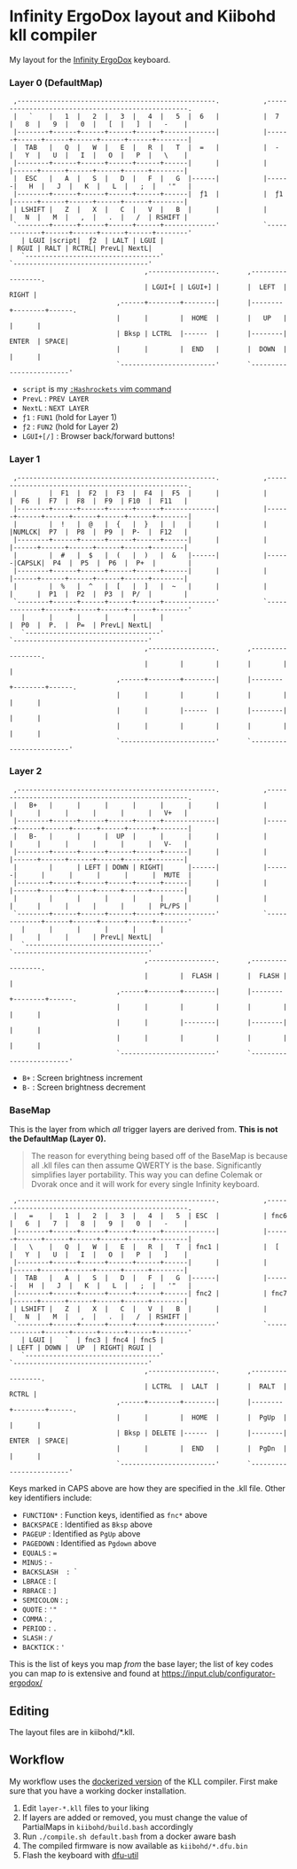 # Infinity ErgoDox layout and Kiibohd kll compiler

My layout for the [Infinity ErgoDox](http://input.club/devices/infinity-ergodox) keyboard.

### Layer 0 (DefaultMap)

```plaintext
 ,--------------------------------------------------.           ,--------------------------------------------------.
 |   `    |   1  |   2  |   3  |   4  |   5  |  6   |           |  7   |   8  |   9  |   0  |   [  |   ]  |   -    |
 |--------+------+------+------+------+-------------|           |------+------+------+------+------+------+--------|
 |  TAB   |   Q  |   W  |   E  |   R  |   T  |  =   |           |  -   |   Y  |   U  |   I  |   O  |   P  |   \    |
 |--------+------+------+------+------+------|      |           |      |------+------+------+------+------+--------|
 |  ESC   |   A  |   S  |   D  |   F  |   G  |------|           |------|   H  |   J  |   K  |   L  |   ;  |   '"   |
 |--------+------+------+------+------+------|  ƒ1  |           |  ƒ1  |------+------+------+------+------+--------|
 | LSHIFT |   Z  |   X  |   C  |   V  |   B  |      |           |      |   N  |   M  |   ,  |   .  |   /  | RSHIFT |
 `--------+------+------+------+------+-------------'           `-------------+------+------+------+------+--------'
   | LGUI |script|  ƒ2  | LALT | LGUI |                                       | RGUI | RALT | RCTRL| PrevL| NextL|
   `----------------------------------'                                       `----------------------------------'
                                  ,-----------------.       ,-----------------.
                                  | LGUI+[ | LGUI+] |       |  LEFT  |  RIGHT |
                           ,------+--------+--------|       |--------+--------+------.
                           |      |        |  HOME  |       |   UP   |        |      |
                           | Bksp | LCTRL  |------  |       |--------| ENTER  | SPACE|
                           |      |        |  END   |       |  DOWN  |        |      |
                           `------------------------'       `------------------------'
```

* `script` is my [`:Hashrockets` vim command](https://github.com/chrisarcand/dotfiles/blob/a80ee91c8b15b601e3c96a4106dcf02f2a99edda/vim/vimrc.symlink#L306-L323)
* `PrevL`    : `PREV LAYER`
* `NextL`    : `NEXT LAYER`
* `ƒ1`       : `FUN1` (hold for Layer 1)
* `ƒ2`       : `FUN2` (hold for Layer 2)
* `LGUI+[/]` : Browser back/forward buttons!

### Layer 1

```plaintext
 ,--------------------------------------------------.           ,--------------------------------------------------.
 |        |  F1  |  F2  |  F3  |  F4  |  F5  |      |           |      |  F6  |  F7  |  F8  |  F9  | F10  |  F11   |
 |--------+------+------+------+------+-------------|           |------+------+------+------+------+------+--------|
 |        |  !   |  @   |  {   |  }   |  |   |      |           |      |NUMLCK|  P7  |  P8  |  P9  |  P-  |  F12   |
 |--------+------+------+------+------+------|      |           |      |------+------+------+------+------+--------|
 |        |  #   |  $   |  (   |  )   |  &   |------|           |------|CAPSLK|  P4  |  P5  |  P6  |  P+  |        |
 |--------+------+------+------+------+------|      |           |      |------+------+------+------+------+--------|
 |        |  %   |  ^   |  [   |  ]   |  ~   |      |           |      |      |  P1  |  P2  |  P3  |  P/  |        |
 `--------+------+------+------+------+-------------'           `-------------+------+------+------+------+--------'
   |      |      |      |      |      |                                       |  P0  |  P.  |  P=  | PrevL| NextL|
   `----------------------------------'                                       `----------------------------------'
                                  ,-----------------.       ,-----------------.
                                  |        |        |       |        |        |
                           ,------+--------+--------|       |--------+--------+------.
                           |      |        |        |       |        |        |      |
                           |      |        |------  |       |--------|        |      |
                           |      |        |        |       |        |        |      |
                           `------------------------'       `------------------------'
```

### Layer 2

```plaintext
 ,--------------------------------------------------.           ,--------------------------------------------------.
 |   B+   |      |      |      |      |      |      |           |      |      |      |      |      |      |   V+   |
 |--------+------+------+------+------+-------------|           |------+------+------+------+------+------+--------|
 |   B-   |      |      |  UP  |      |      |      |           |      |      |      |      |      |      |   V-   |
 |--------+------+------+------+------+------|      |           |      |------+------+------+------+------+--------|
 |        |      | LEFT | DOWN | RIGHT|      |------|           |------|      |      |      |      |      |  MUTE  |
 |--------+------+------+------+------+------|      |           |      |------+------+------+------+------+--------|
 |        |      |      |      |      |      |      |           |      |      |      |      |      |      |  PL/PS |
 `--------+------+------+------+------+-------------'           `-------------+------+------+------+------+--------'
   |      |      |      |      |      |                                       |      |      |      | PrevL| NextL|
   `----------------------------------'                                       `----------------------------------'
                                  ,-----------------.       ,-----------------.
                                  |        |  FLASH |       |  FLASH |        |
                           ,------+--------+--------|       |--------+--------+------.
                           |      |        |        |       |        |        |      |
                           |      |        |--------|       |--------|        |      |
                           |      |        |        |       |        |        |      |
                           `------------------------'       `------------------------'
```

* `B+` : Screen brightness increment
* `B-` : Screen brightness decrement

### BaseMap

This is the layer from which _all_ trigger layers are derived from. **This is not the DefaultMap (Layer 0).**

> The reason for everything being based off of the BaseMap is because all .kll
> files can then assume QWERTY is the base. Significantly simplifies layer
> portability. This way you can define Colemak or Dvorak once and it will work
> for every single Infinity keyboard.

```plaintext
 ,--------------------------------------------------.           ,--------------------------------------------------.
 |   =    |   1  |   2  |   3  |   4  |   5  | ESC  |           | fnc6 |   6  |   7  |   8  |   9  |   0  |   -    |
 |--------+------+------+------+------+-------------|           |------+------+------+------+------+------+--------|
 |   \    |   Q  |   W  |   E  |   R  |   T  | fnc1 |           |  [   |   Y  |   U  |   I  |   O  |   P  |   ]    |
 |--------+------+------+------+------+------|      |           |      |------+------+------+------+------+--------|
 |  TAB   |   A  |   S  |   D  |   F  |   G  |------|           |------|   H  |   J  |   K  |   L  |   ;  |   '"   |
 |--------+------+------+------+------+------| fnc2 |           | fnc7 |------+------+------+------+------+--------|
 | LSHIFT |   Z  |   X  |   C  |   V  |   B  |      |           |      |   N  |   M  |   ,  |   .  |   /  | RSHIFT |
 `--------+------+------+------+------+-------------'           `-------------+------+------+------+------+--------'
   | LGUI |   `  | fnc3 | fnc4 | fnc5 |                                       | LEFT | DOWN |  UP  | RIGHT| RGUI |
   `----------------------------------'                                       `----------------------------------'
                                  ,-----------------.       ,-----------------.
                                  | LCTRL  |  LALT  |       |  RALT  |  RCTRL |
                           ,------+--------+--------|       |--------+--------+------.
                           |      |        |  HOME  |       |  PgUp  |        |      |
                           | Bksp | DELETE |------  |       |--------| ENTER  | SPACE|
                           |      |        |  END   |       |  PgDn  |        |      |
                           `------------------------'       `------------------------'
```

Keys marked in CAPS above are how they are specified in the .kll file. Other key identifiers include:

* `FUNCTION*` : Function keys, identified as `fnc*` above
* `BACKSPACE` : Identified as `Bksp` above
* `PAGEUP`    : Identified as `PgUp` above
* `PAGEDOWN`  : Identified as `Pgdown` above
* `EQUALS`    : `=`
* `MINUS`     : `-`
* `BACKSLASH  : `\`
* `LBRACE`    : `[`
* `RBRACE`    : `]`
* `SEMICOLON` : `;`
* `QUOTE`     : `'"`
* `COMMA`     : `,`
* `PERIOD`    : `.`
* `SLASH`     : `/`
* `BACKTICK`  : `'`

This is the list of keys you map _from_ the base layer; the list of key codes you can map _to_ is extensive
and found at https://input.club/configurator-ergodox/

## Editing

The layout files are in kiibohd/*.kll.

## Workflow

My workflow uses the [dockerized version](https://hub.docker.com/r/fmerizen/ergodox-infinity-layout/) of the KLL compiler. First make sure that you have a working docker installation.

1. Edit `layer-*.kll` files to your liking
2. If layers are added or removed, you must change the value of PartialMaps in `kiibohd/build.bash` accordingly
3. Run `./compile.sh default.bash` from a docker aware bash
4. The compiled firmware is now available as `kiibohd/*.dfu.bin`
5. Flash the keyboard with [dfu-util](https://github.com/kiibohd/controller/wiki/Loading-DFU-Firmware)
